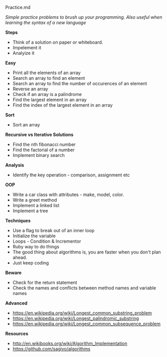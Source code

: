 Practice.md

 *Simple practice problems to brush up your programming. Also useful when learning the syntax of a new language*

**Steps**
* Think of a solution on paper or whiteboard.
* Impelement it
* Analyize it


**Easy**
* Print all the elements of an array
* Search an array to find an element
* Search an array to find the number of occurences of an element
* Reverse an array
* Check if an array is a palindrome
* Find the largest element in an array
* Find the index of the largest element in an array

**Sort**
* Sort an array

**Recursive vs Iterative Solutions**
* Find the nth fibonacci number
* Find the factorial of a number
* Implement binary search

**Analysis**
* Identify the key operation - comparison, assignment etc

**OOP**
* Write a car class with attributes - make, model, color.
* Write a greet method
* Implement a linked list
* Implement a tree

**Techniques**
* Use a flag to break out of an inner loop
* Initialize the variable
* Loops - Condition & Incrementor
* Ruby way to do things
* The good thing about algorithms is, you are faster when you don't plan ahead. 
* Just keep coding

**Beware**
* Check for the return statement
* Check the names and conflicts between method names and variable names

**Advanced**
* https://en.wikipedia.org/wiki/Longest_common_substring_problem
* https://en.wikipedia.org/wiki/Longest_palindromic_substring
* https://en.wikipedia.org/wiki/Longest_common_subsequence_problem

**Resources**
* http://en.wikibooks.org/wiki/Algorithm_Implementation
* https://github.com/sagivo/algorithms
